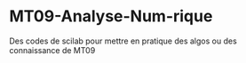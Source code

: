 # MT09-Analyse-Num-rique
Des codes de scilab pour mettre en pratique des algos ou des connaissance de MT09
